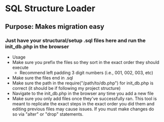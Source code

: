 # SQL Structure Loader

## Purpose: Makes migration easy

### Just have your structural/setup .sql files here and run the init_db.php in the browser

- Usage
- Make sure you prefix the files so they sort in the exact order they should execute
  - Recommend left padding 3 digit numbers (i.e., 001, 002, 003, etc)
- Make sure the files end in .sql
- Make sure the path in the require("/path/to/db.php") for init_db.php is correct (it should be if following my project structure)
- Navigate to the init_db.php in the browser any time you add a new file
- Make sure you only add files once they've successfully ran. This tool is meant to replicate the exact steps in the exact order you did them and editing previous files may cause issues. If you must make changes do so via "alter" or "drop" statements.
